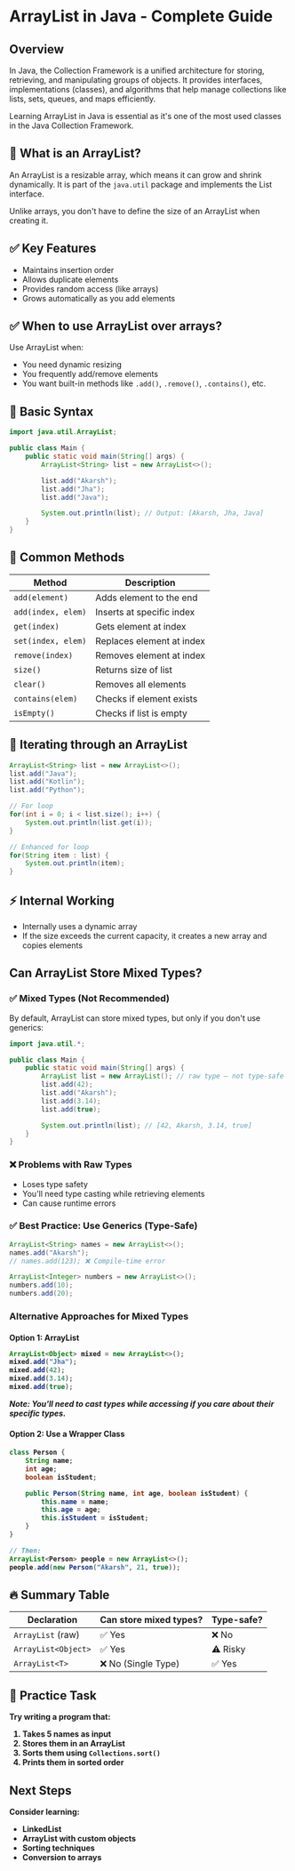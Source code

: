 # ArrayList in Java - Complete Guide

## Overview
In Java, the Collection Framework is a unified architecture for storing, retrieving, and manipulating groups of objects. It provides interfaces, implementations (classes), and algorithms that help manage collections like lists, sets, queues, and maps efficiently.

Learning ArrayList in Java is essential as it's one of the most used classes in the Java Collection Framework.

## 📘 What is an ArrayList?
An ArrayList is a resizable array, which means it can grow and shrink dynamically. It is part of the `java.util` package and implements the List interface.

Unlike arrays, you don't have to define the size of an ArrayList when creating it.

## ✅ Key Features
- Maintains insertion order
- Allows duplicate elements
- Provides random access (like arrays)
- Grows automatically as you add elements

## ✅ When to use ArrayList over arrays?
Use ArrayList when:
- You need dynamic resizing
- You frequently add/remove elements
- You want built-in methods like `.add()`, `.remove()`, `.contains()`, etc.

## 🔰 Basic Syntax

```java
import java.util.ArrayList;

public class Main {
    public static void main(String[] args) {
        ArrayList<String> list = new ArrayList<>();

        list.add("Akarsh");
        list.add("Jha");
        list.add("Java");

        System.out.println(list); // Output: [Akarsh, Jha, Java]
    }
}
```

## 🧩 Common Methods

| Method | Description |
|--------|-------------|
| `add(element)` | Adds element to the end |
| `add(index, elem)` | Inserts at specific index |
| `get(index)` | Gets element at index |
| `set(index, elem)` | Replaces element at index |
| `remove(index)` | Removes element at index |
| `size()` | Returns size of list |
| `clear()` | Removes all elements |
| `contains(elem)` | Checks if element exists |
| `isEmpty()` | Checks if list is empty |

## 🔁 Iterating through an ArrayList

```java
ArrayList<String> list = new ArrayList<>();
list.add("Java");
list.add("Kotlin");
list.add("Python");

// For loop
for(int i = 0; i < list.size(); i++) {
    System.out.println(list.get(i));
}

// Enhanced for loop
for(String item : list) {
    System.out.println(item);
}
```

## ⚡ Internal Working
- Internally uses a dynamic array
- If the size exceeds the current capacity, it creates a new array and copies elements

## Can ArrayList Store Mixed Types?

### ✅ Mixed Types (Not Recommended)
By default, ArrayList can store mixed types, but only if you don't use generics:

```java
import java.util.*;

public class Main {
    public static void main(String[] args) {
        ArrayList list = new ArrayList(); // raw type — not type-safe
        list.add(42);
        list.add("Akarsh");
        list.add(3.14);
        list.add(true);

        System.out.println(list); // [42, Akarsh, 3.14, true]
    }
}
```

### ❌ Problems with Raw Types
- Loses type safety
- You'll need type casting while retrieving elements
- Can cause runtime errors

### ✅ Best Practice: Use Generics (Type-Safe)

```java
ArrayList<String> names = new ArrayList<>();
names.add("Akarsh");
// names.add(123); ❌ Compile-time error

ArrayList<Integer> numbers = new ArrayList<>();
numbers.add(10);
numbers.add(20);
```

### Alternative Approaches for Mixed Types

#### Option 1: ArrayList<Object>
```java
ArrayList<Object> mixed = new ArrayList<>();
mixed.add("Jha");
mixed.add(42);
mixed.add(3.14);
mixed.add(true);
```
*Note: You'll need to cast types while accessing if you care about their specific types.*

#### Option 2: Use a Wrapper Class
```java
class Person {
    String name;
    int age;
    boolean isStudent;

    public Person(String name, int age, boolean isStudent) {
        this.name = name;
        this.age = age;
        this.isStudent = isStudent;
    }
}

// Then:
ArrayList<Person> people = new ArrayList<>();
people.add(new Person("Akarsh", 21, true));
```

## 🔥 Summary Table

| Declaration | Can store mixed types? | Type-safe? |
|-------------|------------------------|------------|
| `ArrayList` (raw) | ✅ Yes | ❌ No |
| `ArrayList<Object>` | ✅ Yes | ⚠️ Risky |
| `ArrayList<T>` | ❌ No (Single Type) | ✅ Yes |

## 🧠 Practice Task
Try writing a program that:
1. Takes 5 names as input
2. Stores them in an ArrayList
3. Sorts them using `Collections.sort()`
4. Prints them in sorted order

## Next Steps
Consider learning:
- LinkedList
- ArrayList with custom objects
- Sorting techniques
- Conversion to arrays

